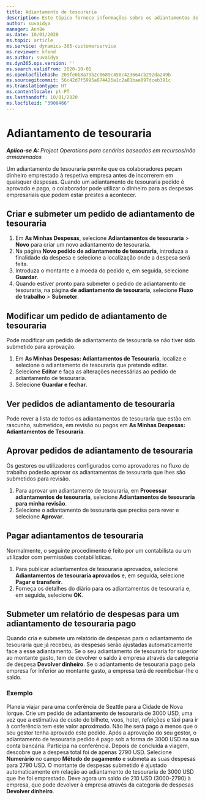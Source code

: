 ```yaml
---
title: Adiantamento de tesouraria
description: Este tópico fornece informações sobre os adiantamentos de tesouraria.
author: suvaidya
manager: AnnBe
ms.date: 10/01/2020
ms.topic: article
ms.service: dynamics-365-customerservice
ms.reviewer: kfend
ms.author: suvaidya
ms.dyn365.ops.version: ''
ms.search.validFrom: 2020-10-01
ms.openlocfilehash: 209fe0b8a79b2c0689c458c423664cb292da249b
ms.sourcegitcommit: 56c42d7f5995a674426a1c2a81bae897dceb391c
ms.translationtype: HT
ms.contentlocale: pt-PT
ms.lasthandoff: 10/01/2020
ms.locfileid: "3908466"
---
```

# <a name="cash-advance"></a>Adiantamento de tesouraria

_**Aplica-se A:** Project Operations para cenários baseados em recursos/não armazenados_

Um adiantamento de tesouraria permite que os colaboradores peçam dinheiro emprestado à respetiva empresa antes de incorrerem em quaisquer despesas. Quando um adiantamento de tesouraria pedido é aprovado e pago, o colaborador pode utilizar o dinheiro para as despesas empresariais que podem estar prestes a acontecer. 

## <a name="create-and-submit-a-cash-advance-request"></a>Criar e submeter um pedido de adiantamento de tesouraria

1. Em **As Minhas Despesas**, selecione **Adiantamentos de tesouraria** > **Novo** para criar um novo adiantamento de tesouraria. 
2. Na página **Novo pedido de adiantamento de tesouraria**, introduza a finalidade da despesa e selecione a localização onde a despesa será feita.
3. Introduza o montante e a moeda do pedido e, em seguida, selecione **Guardar**. 
4. Quando estiver pronto para submeter o pedido de adiantamento de tesouraria, na página **de adiantamento de tesouraria**, selecione **Fluxo de trabalho** > **Submeter**.

## <a name="modify-a-cash-advance-request"></a>Modificar um pedido de adiantamento de tesouraria

Pode modificar um pedido de adiantamento de tesouraria se não tiver sido submetido para aprovação.

1. Em **As Minhas Despesas: Adiantamentos de Tesouraria**, localize e selecione o adiantamento de tesouraria que pretende editar.
2. Selecione **Editar** e faça as alterações necessárias ao pedido de adiantamento de tesouraria. 
3. Selecione **Guardar e fechar**.


## <a name="view-cash-advance-requests"></a>Ver pedidos de adiantamento de tesouraria
Pode rever a lista de todos os adiantamentos de tesouraria que estão em rascunho, submetidos, em revisão ou pagos em **As Minhas Despesas: Adiantamentos de Tesouraria**. 

## <a name="approve-cash-advance-requests"></a>Aprovar pedidos de adiantamento de tesouraria

Os gestores ou utilizadores configurados como aprovadores no fluxo de trabalho poderão aprovar os adiantamentos de tesouraria que lhes são submetidos para revisão. 

1. Para aprovar um adiantamento de tesouraria, em **Processar adiantamentos de tesouraria**, selecione **Adiantamentos de tesouraria para minha revisão**.
2. Selecione o adiantamento de tesouraria que precisa para rever e selecione **Aprovar**.  

## <a name="pay-cash-advances"></a>Pagar adiantamentos de tesouraria 
Normalmente, o seguinte procedimento é feito por um contabilista ou um utilizador com permissões contabilísticas.

1. Para publicar adiantamentos de tesouraria aprovados, selecione **Adiantamentos de tesouraria aprovados** e, em seguida, selecione **Pagar e transferir**.  
2. Forneça os detalhes do diário para os adiantamentos de tesouraria e, em seguida, selecione **OK**. 

## <a name="submit-an-expense-report-against-a-paid-cash-advance"></a>Submeter um relatório de despesas para um adiantamento de tesouraria pago 

Quando cria e submete um relatório de despesas para o adiantamento de tesouraria que já recebeu, as despesas serão ajustadas automaticamente face a esse adiantamento. Se o seu adiantamento de tesouraria for superior ao montante gasto, tem de devolver o saldo à empresa através da categoria de despesa **Devolver dinheiro**. Se o adiantamento de tesouraria pago pela empresa for inferior ao montante gasto, a empresa terá de reembolsar-lhe o saldo. 

### <a name="example"></a>Exemplo
Planeia viajar para uma conferência de Seattle para a Cidade de Nova Iorque. Crie um pedido de adiantamento de tesouraria de 3000 USD, uma vez que a estimativa de custo do bilhete, voos, hotel, refeições e táxi para ir à conferência tem este valor aproximado. Não lhe será pago a menos que o seu gestor tenha aprovado este pedido. Após a aprovação do seu gestor, o adiantamento de tesouraria pedido é pago sob a forma de 3000 USD na sua conta bancária. Participa na conferência. Depois de concluída a viagem, descobre que a despesa total foi de apenas 2790 USD. Selecione **Numerário** no campo **Método de pagamento** e submeta as suas despesas para 2790 USD. O montante de despesas submetido é ajustado automaticamente em relação ao adiantamento de tesouraria de 3000 USD que lhe foi emprestado. Deve agora um saldo de 210 USD (3000-2790) à empresa, que pode devolver à empresa através da categoria de despesas **Devolver dinheiro**. 
